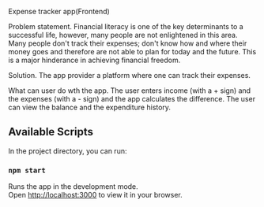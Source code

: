 Expense tracker app(Frontend)

Problem statement.
Financial literacy is one of the key determinants to a successful life, however, many people are not enlightened in this area. Many people don't track their expenses; don't know how and where their money goes and therefore are not able to plan for today and the future. This is a major hinderance in achieving financial freedom.

Solution.
The app provider a platform where one can track their expenses.

What can user do wth the app.
The user enters income (with a + sign) and the expenses (with a - sign) and the app calculates the difference. 
The user can view the balance and the expenditure history.


## Available Scripts

In the project directory, you can run:

### `npm start`

Runs the app in the development mode.\
Open [http://localhost:3000](http://localhost:3000) to view it in your browser.





